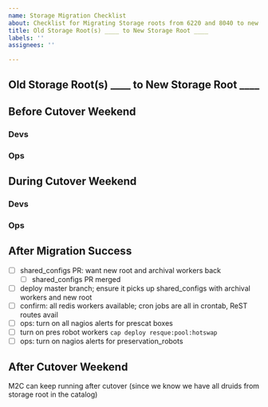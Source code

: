 ```yaml
---
name: Storage Migration Checklist
about: Checklist for Migrating Storage roots from 6220 and 8040 to new storage bricks
title: Old Storage Root(s) ____ to New Storage Root ____
labels: ''
assignees: ''

---
```


## Old Storage Root(s) ____ to New Storage Root ____

## Before Cutover Weekend
### Devs

### Ops


##  During Cutover Weekend
### Devs

### Ops

## After Migration Success
- [ ] shared_configs PR:  want new root and archival workers back
    - [ ] shared_configs PR merged
- [ ] deploy master branch; ensure it picks up shared_configs with archival workers and new root
- [ ] confirm:  all redis workers available; cron jobs are all in crontab, ReST routes avail
- [ ] ops: turn on all nagios alerts for prescat boxes
- [ ] turn on pres robot workers  ```cap deploy resque:pool:hotswap```
- [ ] ops: turn on nagios alerts for preservation_robots

## After Cutover Weekend

M2C can keep running after cutover (since we know we have all druids from storage root in the catalog)

